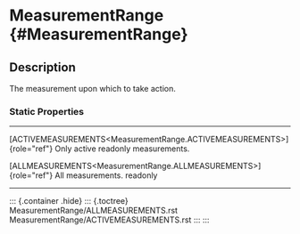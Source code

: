 MeasurementRange {#MeasurementRange}
================

Description
-----------

The measurement upon which to take action.

### Static Properties

  ------------------------------------------------------------------------- -------------------
  [ACTIVEMEASUREMENTS\<MeasurementRange.ACTIVEMEASUREMENTS\>]{role="ref"}   Only active
  readonly                                                                  measurements.

  [ALLMEASUREMENTS\<MeasurementRange.ALLMEASUREMENTS\>]{role="ref"}         All measurements.
  readonly                                                                  
  ------------------------------------------------------------------------- -------------------

::: {.container .hide}
::: {.toctree}
MeasurementRange/ALLMEASUREMENTS.rst
MeasurementRange/ACTIVEMEASUREMENTS.rst
:::
:::
